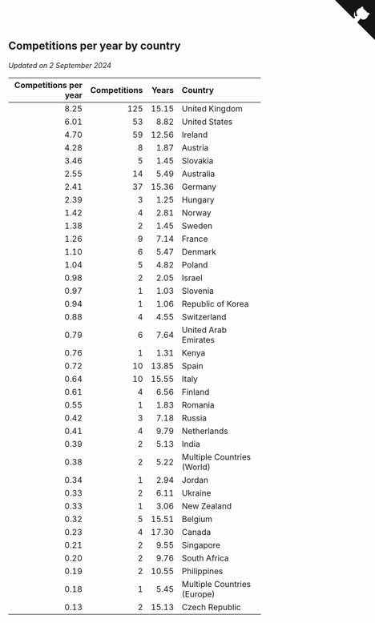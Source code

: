 ## Competitions per year by country

*Updated on  2 September 2024*

| Competitions per year | Competitions | Years | Country |
| ---: | ---: | ---: | :--- |
| 8.25 | 125 | 15.15 | United Kingdom |
| 6.01 | 53 | 8.82 | United States |
| 4.70 | 59 | 12.56 | Ireland |
| 4.28 | 8 | 1.87 | Austria |
| 3.46 | 5 | 1.45 | Slovakia |
| 2.55 | 14 | 5.49 | Australia |
| 2.41 | 37 | 15.36 | Germany |
| 2.39 | 3 | 1.25 | Hungary |
| 1.42 | 4 | 2.81 | Norway |
| 1.38 | 2 | 1.45 | Sweden |
| 1.26 | 9 | 7.14 | France |
| 1.10 | 6 | 5.47 | Denmark |
| 1.04 | 5 | 4.82 | Poland |
| 0.98 | 2 | 2.05 | Israel |
| 0.97 | 1 | 1.03 | Slovenia |
| 0.94 | 1 | 1.06 | Republic of Korea |
| 0.88 | 4 | 4.55 | Switzerland |
| 0.79 | 6 | 7.64 | United Arab Emirates |
| 0.76 | 1 | 1.31 | Kenya |
| 0.72 | 10 | 13.85 | Spain |
| 0.64 | 10 | 15.55 | Italy |
| 0.61 | 4 | 6.56 | Finland |
| 0.55 | 1 | 1.83 | Romania |
| 0.42 | 3 | 7.18 | Russia |
| 0.41 | 4 | 9.79 | Netherlands |
| 0.39 | 2 | 5.13 | India |
| 0.38 | 2 | 5.22 | Multiple Countries (World) |
| 0.34 | 1 | 2.94 | Jordan |
| 0.33 | 2 | 6.11 | Ukraine |
| 0.33 | 1 | 3.06 | New Zealand |
| 0.32 | 5 | 15.51 | Belgium |
| 0.23 | 4 | 17.30 | Canada |
| 0.21 | 2 | 9.55 | Singapore |
| 0.20 | 2 | 9.76 | South Africa |
| 0.19 | 2 | 10.55 | Philippines |
| 0.18 | 1 | 5.45 | Multiple Countries (Europe) |
| 0.13 | 2 | 15.13 | Czech Republic |


<a href="https://github.com/simonkellly/wca_statistics_ireland" class="github-corner" aria-label="View source on Github"><svg width="80" height="80" viewBox="0 0 250 250" style="fill:#151513; color:#fff; position: absolute; top: 0; border: 0; right: 0;" aria-hidden="true"><path d="M0,0 L115,115 L130,115 L142,142 L250,250 L250,0 Z"></path><path d="M128.3,109.0 C113.8,99.7 119.0,89.6 119.0,89.6 C122.0,82.7 120.5,78.6 120.5,78.6 C119.2,72.0 123.4,76.3 123.4,76.3 C127.3,80.9 125.5,87.3 125.5,87.3 C122.9,97.6 130.6,101.9 134.4,103.2" fill="currentColor" style="transform-origin: 130px 106px;" class="octo-arm"></path><path d="M115.0,115.0 C114.9,115.1 118.7,116.5 119.8,115.4 L133.7,101.6 C136.9,99.2 139.9,98.4 142.2,98.6 C133.8,88.0 127.5,74.4 143.8,58.0 C148.5,53.4 154.0,51.2 159.7,51.0 C160.3,49.4 163.2,43.6 171.4,40.1 C171.4,40.1 176.1,42.5 178.8,56.2 C183.1,58.6 187.2,61.8 190.9,65.4 C194.5,69.0 197.7,73.2 200.1,77.6 C213.8,80.2 216.3,84.9 216.3,84.9 C212.7,93.1 206.9,96.0 205.4,96.6 C205.1,102.4 203.0,107.8 198.3,112.5 C181.9,128.9 168.3,122.5 157.7,114.1 C157.9,116.9 156.7,120.9 152.7,124.9 L141.0,136.5 C139.8,137.7 141.6,141.9 141.8,141.8 Z" fill="currentColor" class="octo-body"></path></svg></a><style>.github-corner:hover .octo-arm{animation:octocat-wave 560ms ease-in-out}@keyframes octocat-wave{0%,100%{transform:rotate(0)}20%,60%{transform:rotate(-25deg)}40%,80%{transform:rotate(10deg)}}@media (max-width:500px){.github-corner:hover .octo-arm{animation:none}.github-corner .octo-arm{animation:octocat-wave 560ms ease-in-out}}</style>
